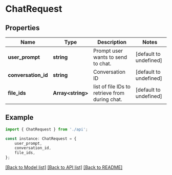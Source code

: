 # ChatRequest


## Properties

Name | Type | Description | Notes
------------ | ------------- | ------------- | -------------
**user_prompt** | **string** | Prompt user wants to send to chat. | [default to undefined]
**conversation_id** | **string** | Conversation ID | [default to undefined]
**file_ids** | **Array&lt;string&gt;** | list of file IDs to retrieve from during chat. | [default to undefined]

## Example

```typescript
import { ChatRequest } from './api';

const instance: ChatRequest = {
    user_prompt,
    conversation_id,
    file_ids,
};
```

[[Back to Model list]](../README.md#documentation-for-models) [[Back to API list]](../README.md#documentation-for-api-endpoints) [[Back to README]](../README.md)
